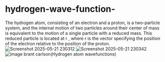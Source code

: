 # hydrogen-wave-function-
The hydrogen atom, consisting of an electron and a proton, is a two-particle system, and the internal motion of two particles around their center of mass is equivalent to the motion of a single particle with a reduced mass. This reduced particle is located at  r
 , where  r is the vector specifying the position of the electron relative to the position of the proton.
![Screenshot 2025-05-21 230312](https://github.com/user-attachments/assets/4735276d-b99e-4ccc-9be9-3b54e767034e)
![Screenshot 2025-05-21 230342](https://github.com/user-attachments/assets/1c979cdd-6748-406b-8a27-a514e7500196)
![image](https://github.com/user-attachments/assets/b68a8ad0-4424-4b9d-bf83-899de91886ed)
brant carlson(Hydrogen atom wavefunctions)
